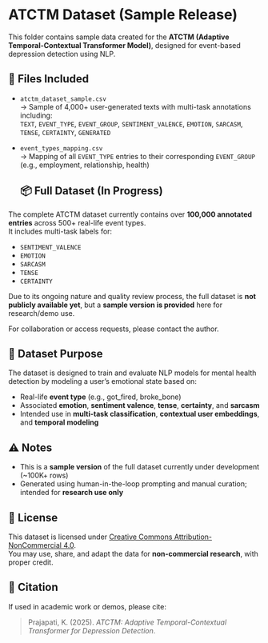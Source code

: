 # ATCTM Dataset (Sample Release)

This folder contains sample data created for the **ATCTM (Adaptive Temporal-Contextual Transformer Model)**, designed for event-based depression detection using NLP.

## 📁 Files Included

- `atctm_dataset_sample.csv`  
  → Sample of 4,000+ user-generated texts with multi-task annotations including:  
  `TEXT`, `EVENT_TYPE`, `EVENT_GROUP`, `SENTIMENT_VALENCE`, `EMOTION`, `SARCASM`, `TENSE`, `CERTAINTY`, `GENERATED`

- `event_types_mapping.csv`  
  → Mapping of all `EVENT_TYPE` entries to their corresponding `EVENT_GROUP` (e.g., employment, relationship, health)

  ## 📦 Full Dataset (In Progress)

The complete ATCTM dataset currently contains over **100,000 annotated entries** across 500+ real-life event types.  
It includes multi-task labels for:
- `SENTIMENT_VALENCE`
- `EMOTION`
- `SARCASM`
- `TENSE`
- `CERTAINTY`

Due to its ongoing nature and quality review process, the full dataset is **not publicly available yet**, but a **sample version is provided** here for research/demo use.

For collaboration or access requests, please contact the author.

## 🎯 Dataset Purpose

The dataset is designed to train and evaluate NLP models for mental health detection by modeling a user’s emotional state based on:

- Real-life **event type** (e.g., got_fired, broke_bone)
- Associated **emotion**, **sentiment valence**, **tense**, **certainty**, and **sarcasm**
- Intended use in **multi-task classification**, **contextual user embeddings**, and **temporal modeling**

## ⚠️ Notes

- This is a **sample version** of the full dataset currently under development (~100K+ rows)
- Generated using human-in-the-loop prompting and manual curation; intended for **research use only**

## 📜 License

This dataset is licensed under [Creative Commons Attribution-NonCommercial 4.0](https://creativecommons.org/licenses/by-nc/4.0/).  
You may use, share, and adapt the data for **non-commercial research**, with proper credit.

## 📌 Citation

If used in academic work or demos, please cite:

> Prajapati, K. (2025). *ATCTM: Adaptive Temporal-Contextual Transformer for Depression Detection*.
